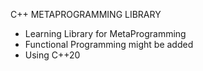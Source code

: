 C++ METAPROGRAMMING LIBRARY 

- Learning Library for MetaProgramming
- Functional Programming might be added
- Using C++20 